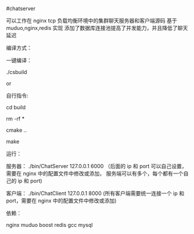 #chatserver

可以工作在 nginx tcp 负载均衡环境中的集群聊天服务器和客户端源码 基于 muduo,nginx,redis 实现 添加了数据库连接池提高了并发能力，并且降低了聊天延迟

编译方式：

一键编译：

./csbuild

or

自行指令:

cd build

rm -rf \*

cmake ..

make

运行：

服务器：
./bin/ChatServer 127.0.0.1 6000 （后面的 ip 和 port 可以自己设置，需要在 nginx 中的配置文件中修改或添加， 服务端可以有多个，每个都有一个自己的 ip 和 port)

客户端：
./bin/ChatClient 127.0.0.1 8000 (所有客户端需要统一连接一个 ip 和 port，需要在 nginx 中的配置文件中修改或添加)

依赖：

nginx muduo boost redis gcc mysql
